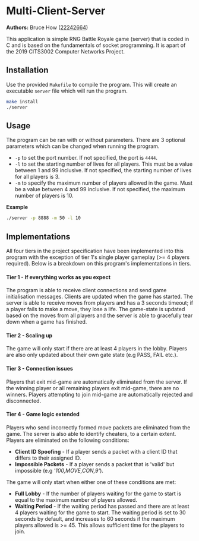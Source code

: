 # Multi-Client-Server
<b>Authors:</b> Bruce How ([22242664](https://github.com/brucehow/))

This application is simple RNG Battle Royale game (server) that is coded in C and is based on the fundamentals of socket programming. It is apart of the 2019 CITS3002 Computer Networks Project.

## Installation
Use the provided `Makefile` to compile the program. This will create an executable `server` file which will run the program.
```bash
make install
./server
```

## Usage
The program can be ran with or without parameters. There are 3 optional parameters which can be changed when running the program.
* `-p` to set the port number. If not specified, the port is `4444`.
* `-l` to set the starting number of lives for all players. This must be a value between 1 and 99 inclusive. If not specified, the starting number of lives for all players is 3.
* `-m` to specify the maximum number of players allowed in the game. Must be a value between 4 and 99 inclusive. If not specified, the maximum number of players is 10.

**Example**
```bash
./server -p 8888 -m 50 -l 10
```

## Implementations
All four tiers in the project specification have been implemented into this program with the exception of tier 1's single player gameplay (>= 4 players required). Below is a breakdown on this program's implementations in tiers.

#### Tier 1 - If everything works as you expect
 The program is able to receive client connections and send game initialisation messages. Clients are updated when the game has started. The server is able to receive moves from players and has a 3 seconds timeout; if a player fails to make a move, they lose a life. The game-state is updated based on the moves from all players and the server is able to gracefully tear down when a game has finished.

#### Tier 2 - Scaling up
The game will only start if there are at least 4 players in the lobby. Players are also only updated about their own gate state (e.g PASS, FAIL etc.).

#### Tier 3 - Connection issues
Players that exit mid-game are automatically eliminated from the server. If the winning player or all remaining players exit mid-game, there are no winners. Players attempting to join mid-game are automatically rejected and disconnected.

#### Tier 4 - Game logic extended
Players who send incorrectly formed move packets are eliminated from the game. The server is also able to identify cheaters, to a certain extent. Players are eliminated on the following conditions:
* **Client ID Spoofing** - If a player sends a packet with a client ID that differs to their assigned ID.
* **Impossible Packets** - If a player sends a packet that is 'valid' but impossible (e.g *'100,MOVE,CON,9'*).

The game will only start when either one of these conditions are met:
* **Full Lobby** - If the number of players waiting for the game to start is equal to the maximum number of players allowed.
* **Waiting Period** - If the waiting period has passed and there are at least 4 players waiting for the game to start. The waiting period is set to 30 seconds by default, and increases to 60 seconds if the maximum players allowed is >= 45. This allows sufficient time for the players to join.
